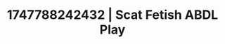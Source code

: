---
categories:
- Demure
- Double penetration
- Eco-erotica
- Simple sex
- Rough sex
image: /assets/images/1747788242432.webp
layout: post
seo:
  description: Featured content with high-quality ABDL Play, Scat Fetish. HD images
    available.
  keywords: ABDL Play, Scat Fetish
  og_image: /assets/images/1747788242432.webp
  schema_type: VisualArtwork
tags:
- ABDL Play
- Scat Fetish
- '#1747788242432'
title: 1747788242432 | Scat Fetish ABDL Play
---